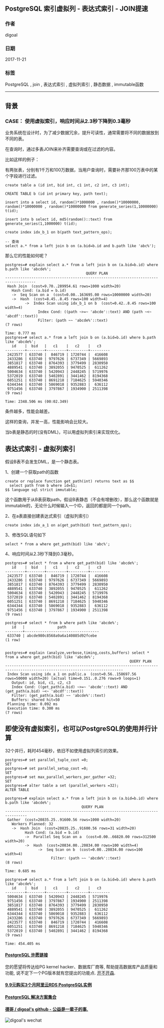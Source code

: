 ## PostgreSQL 索引虚拟列 - 表达式索引 - JOIN提速    
                    
### 作者                    
digoal                    
                    
### 日期                    
2017-11-21                   
                    
### 标签                    
PostgreSQL , join , 表达式索引 , 虚拟列索引 , 静态数据 , immutable函数      
                    
----                    
                    
## 背景    
### CASE： 使用虚拟索引，响应时间从2.3秒下降到0.3毫秒  
业务系统在设计时，为了减少数据冗余，提升可读性，通常需要将不同的数据放到不同的表。  
  
在查询时，通过多表JOIN来补齐需要查询或在过滤的内容。  
  
比如这样的例子：  
  
有两张表，分别有1千万和100万数据，当用户查询时，需要补齐那100万表中的某个字段进行过滤。  
  
```  
create table a (id int, bid int, c1 int, c2 int, c3 int);  
  
CREATE TABLE b (id int primary key, path text);  
  
insert into a select id, random()*1000000 , random()*10000000, random()*10000000 , random()*10000000 from generate_series(1,10000000) t(id);  
  
insert into b select id, md5(random()::text) from generate_series(1,1000000) t(id);  
  
create index idx_b_1 on b(path text_pattern_ops);  
  
-- 查询  
select a.* from a left join b on (a.bid=b.id and b.path like 'abc%');  
```  
  
那么它的性能如何呢？  
  
```  
postgres=# explain select a.* from a left join b on (a.bid=b.id) where b.path like 'abcde%';  
                                     QUERY PLAN                                       
------------------------------------------------------------------------------------  
 Hash Join  (cost=9.70..289954.61 rows=1000 width=20)  
   Hash Cond: (a.bid = b.id)  
   ->  Seq Scan on a  (cost=0.00..163695.00 rows=10000000 width=20)  
   ->  Hash  (cost=8.45..8.45 rows=100 width=4)  
         ->  Index Scan using idx_b_1 on b  (cost=0.42..8.45 rows=100 width=4)  
               Index Cond: ((path ~>=~ 'abcde'::text) AND (path ~<~ 'abcdf'::text))  
               Filter: (path ~~ 'abcde%'::text)  
(7 rows)  
  
Time: 0.777 ms  
postgres=# select a.* from a left join b on (a.bid=b.id) where b.path like 'abcde%';  
   id    |  bid   |   c1    |   c2    |   c3      
---------+--------+---------+---------+---------  
 2423577 | 633740 |  846719 | 1720744 |  416608  
 2433286 | 633740 | 9797626 | 6737349 | 5669893  
 3851817 | 633740 | 8764393 | 3779499 | 2830950  
 4889541 | 633740 | 3892055 | 9470525 |  611262  
 5004634 | 633740 | 5420943 | 2448245 | 5719976  
 5372019 | 633740 | 5402891 | 3441462 | 8194368  
 6051251 | 633740 | 8691218 | 7184625 | 5940346  
 6344344 | 633740 | 5869018 | 9352883 |  636112  
 9751456 | 633740 | 3797867 | 1934900 | 2511398  
(9 rows)  
  
Time: 2348.506 ms (00:02.349)  
```  
  
条件越多，性能会越差。  
  
这样的查询，并发一高，性能影响会比较大。  
  
当b表是静态的时(没有DML)，可以用虚拟列索引来实现优化。  
  
## 表达式索引 - 虚拟列索引  
假设B表不会发生DML，是一个静态表。  
  
1、创建一个获取path的函数  
  
```  
create or replace function get_path(int) returns text as $$  
  select path from b where id=$1;  
$$ language sql strict immutable;  
```  
  
这个函数用于从B表获取path，假设B表静态（不会有增删改），那么这个函数就是immutable的，无论什么时候输入一个ID，返回的都是同一个path。  
  
2、在a表直接创建表达式索引（虚拟列索引）  
  
```  
create index idx_a_1 on a(get_path(bid) text_pattern_ops);  
```  
  
3、修改SQL语句如下  
  
```  
select * from a where get_path(bid) like 'abc%';  
```  
  
4、响应时间从2.3秒下降到0.3毫秒。  
  
```  
postgres=# select * from a where get_path(bid) like 'abcde%';  
   id    |  bid   |   c1    |   c2    |   c3      
---------+--------+---------+---------+---------  
 2423577 | 633740 |  846719 | 1720744 |  416608  
 2433286 | 633740 | 9797626 | 6737349 | 5669893  
 3851817 | 633740 | 8764393 | 3779499 | 2830950  
 4889541 | 633740 | 3892055 | 9470525 |  611262  
 5004634 | 633740 | 5420943 | 2448245 | 5719976  
 5372019 | 633740 | 5402891 | 3441462 | 8194368  
 6051251 | 633740 | 8691218 | 7184625 | 5940346  
 6344344 | 633740 | 5869018 | 9352883 |  636112  
 9751456 | 633740 | 3797867 | 1934900 | 2511398  
(9 rows)  
  
postgres=# select * from b where path like 'abcde%';  
   id   |               path                 
--------+----------------------------------  
 633740 | abcde980c8568a9a6a140885d92fcebe  
(1 row)  
  
  
postgres=# explain (analyze,verbose,timing,costs,buffers) select * from a where get_path(bid) like 'abcde%';  
                                                         QUERY PLAN                                                           
----------------------------------------------------------------------------------------------------------------------------  
 Index Scan using idx_a_1 on public.a  (cost=0.56..158697.56 rows=50000 width=20) (actual time=0.151..0.276 rows=9 loops=1)  
   Output: id, bid, c1, c2, c3  
   Index Cond: ((get_path(a.bid) ~>=~ 'abcde'::text) AND (get_path(a.bid) ~<~ 'abcdf'::text))  
   Filter: (get_path(a.bid) ~~ 'abcde%'::text)  
   Buffers: shared hit=50  
 Planning time: 0.092 ms  
 Execution time: 0.300 ms  
(7 rows)  
```  
  
## 即使没有虚拟索引，也可以PostgreSQL的使用并行计算  
32个并行，耗时454毫秒，依旧不如使用虚拟列索引的效果。  
  
```  
postgres=# set parallel_tuple_cost =0;  
SET  
postgres=# set parallel_setup_cost =0;  
SET  
postgres=# set max_parallel_workers_per_gather =32;  
SET  
postgres=# alter table a set (parallel_workers =32);  
ALTER TABLE  
  
postgres=# explain select a.* from a left join b on (a.bid=b.id) where b.path like 'abcde%';  
                                   QUERY PLAN                                     
--------------------------------------------------------------------------------  
 Gather  (cost=20835.25..91600.56 rows=1000 width=20)  
   Workers Planned: 32  
   ->  Hash Join  (cost=20835.25..91600.56 rows=31 width=20)  
         Hash Cond: (a.bid = b.id)  
         ->  Parallel Seq Scan on a  (cost=0.00..66820.00 rows=312500 width=20)  
         ->  Hash  (cost=20834.00..20834.00 rows=100 width=4)  
               ->  Seq Scan on b  (cost=0.00..20834.00 rows=100 width=4)  
                     Filter: (path ~~ 'abcde%'::text)  
(8 rows)  
  
Time: 0.685 ms  
  
postgres=# select a.* from a left join b on (a.bid=b.id) where b.path like 'abcde%';  
   id    |  bid   |   c1    |   c2    |   c3      
---------+--------+---------+---------+---------  
 5004634 | 633740 | 5420943 | 2448245 | 5719976  
 9751456 | 633740 | 3797867 | 1934900 | 2511398  
 3851817 | 633740 | 8764393 | 3779499 | 2830950  
 4889541 | 633740 | 3892055 | 9470525 |  611262  
 6344344 | 633740 | 5869018 | 9352883 |  636112  
 2433286 | 633740 | 9797626 | 6737349 | 5669893  
 2423577 | 633740 |  846719 | 1720744 |  416608  
 6051251 | 633740 | 8691218 | 7184625 | 5940346  
 5372019 | 633740 | 5402891 | 3441462 | 8194368  
(9 rows)  
  
Time: 454.405 ms  
```  
  
  
  
  
  
  
  
  
  
  
  
  
  
  
  
  
  
  
  
  
  
  
  
  
  
  
  
  
  
  
  
  
  
  
  
  
  
  
  
  
  
  
  
  
  
  
  
  
  
  
  
  
  
  
  
  
  
  
  
  
  
  
  
  
#### [PostgreSQL 许愿链接](https://github.com/digoal/blog/issues/76 "269ac3d1c492e938c0191101c7238216")
您的愿望将传达给PG kernel hacker、数据库厂商等, 帮助提高数据库产品质量和功能, 说不定下一个PG版本就有您提出的功能点. [开不开森](https://github.com/digoal/blog/issues/76 "269ac3d1c492e938c0191101c7238216").  
  
  
#### [9.9元购买3个月阿里云RDS PostgreSQL实例](https://www.aliyun.com/database/postgresqlactivity "57258f76c37864c6e6d23383d05714ea")
  
  
#### [PostgreSQL 解决方案集合](https://yq.aliyun.com/topic/118 "40cff096e9ed7122c512b35d8561d9c8")
  
  
#### [德哥 / digoal's github - 公益是一辈子的事.](https://github.com/digoal/blog/blob/master/README.md "22709685feb7cab07d30f30387f0a9ae")
  
  
![digoal's wechat](../pic/digoal_weixin.jpg "f7ad92eeba24523fd47a6e1a0e691b59")
  
